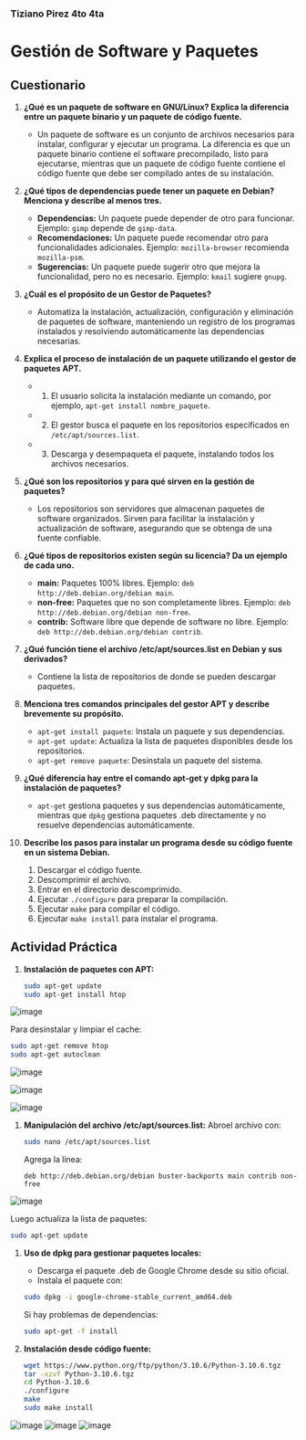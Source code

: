 ### Tiziano Pirez 4to 4ta

# Gestión de Software y Paquetes

## Cuestionario

1. **¿Qué es un paquete de software en GNU/Linux? Explica la diferencia entre un paquete binario y un paquete de código fuente.**
   - Un paquete de software es un conjunto de archivos necesarios para instalar, configurar y ejecutar un programa. La diferencia es que un paquete binario contiene el software precompilado, listo para ejecutarse, mientras que un paquete de código fuente contiene el código fuente que debe ser compilado antes de su instalación.

2. **¿Qué tipos de dependencias puede tener un paquete en Debian? Menciona y describe al menos tres.**
   - **Dependencias:** Un paquete puede depender de otro para funcionar. Ejemplo: `gimp` depende de `gimp-data`.
   - **Recomendaciones:** Un paquete puede recomendar otro para funcionalidades adicionales. Ejemplo: `mozilla-browser` recomienda `mozilla-psm`.
   - **Sugerencias:** Un paquete puede sugerir otro que mejora la funcionalidad, pero no es necesario. Ejemplo: `kmail` sugiere `gnupg`.

3. **¿Cuál es el propósito de un Gestor de Paquetes?**
   - Automatiza la instalación, actualización, configuración y eliminación de paquetes de software, manteniendo un registro de los programas instalados y resolviendo automáticamente las dependencias necesarias.

4. **Explica el proceso de instalación de un paquete utilizando el gestor de paquetes APT.**
   - 1. El usuario solicita la instalación mediante un comando, por ejemplo, `apt-get install nombre_paquete`.
   - 2. El gestor busca el paquete en los repositorios especificados en `/etc/apt/sources.list`.
   - 3. Descarga y desempaqueta el paquete, instalando todos los archivos necesarios.

5. **¿Qué son los repositorios y para qué sirven en la gestión de paquetes?**
   - Los repositorios son servidores que almacenan paquetes de software organizados. Sirven para facilitar la instalación y actualización de software, asegurando que se obtenga de una fuente confiable.

6. **¿Qué tipos de repositorios existen según su licencia? Da un ejemplo de cada uno.**
   - **main:** Paquetes 100% libres. Ejemplo: `deb http://deb.debian.org/debian main`.
   - **non-free:** Paquetes que no son completamente libres. Ejemplo: `deb http://deb.debian.org/debian non-free`.
   - **contrib:** Software libre que depende de software no libre. Ejemplo: `deb http://deb.debian.org/debian contrib`.

7. **¿Qué función tiene el archivo /etc/apt/sources.list en Debian y sus derivados?**
   - Contiene la lista de repositorios de donde se pueden descargar paquetes.

8. **Menciona tres comandos principales del gestor APT y describe brevemente su propósito.**
   - `apt-get install paquete`: Instala un paquete y sus dependencias.
   - `apt-get update`: Actualiza la lista de paquetes disponibles desde los repositorios.
   - `apt-get remove paquete`: Desinstala un paquete del sistema.

9. **¿Qué diferencia hay entre el comando apt-get y dpkg para la instalación de paquetes?**
   - `apt-get` gestiona paquetes y sus dependencias automáticamente, mientras que `dpkg` gestiona paquetes .deb directamente y no resuelve dependencias automáticamente.

10. **Describe los pasos para instalar un programa desde su código fuente en un sistema Debian.**
    1. Descargar el código fuente.
    2. Descomprimir el archivo.
    3. Entrar en el directorio descomprimido.
    4. Ejecutar `./configure` para preparar la compilación.
    5. Ejecutar `make` para compilar el código.
    6. Ejecutar `make install` para instalar el programa.

## Actividad Práctica

1. **Instalación de paquetes con APT:**

   ```bash
   sudo apt-get update
   sudo apt-get install htop
   ```
![image](https://github.com/user-attachments/assets/3e9693f2-a7f5-4a20-981f-389639f95fa0)

   Para desinstalar y limpiar el cache:
   ```bash
   sudo apt-get remove htop
   sudo apt-get autoclean
   ```

![image](https://github.com/user-attachments/assets/70e97ce1-050c-458b-b6df-fcd3ae365e9d)

![image](https://github.com/user-attachments/assets/576a9a97-021d-4fb4-a49a-8cf036a9f5e8)

![image](https://github.com/user-attachments/assets/ddee2041-f755-4a74-9fb0-7271044c894c)


1. **Manipulación del archivo /etc/apt/sources.list:**
   Abroel archivo con:
   ```bash
   sudo nano /etc/apt/sources.list
   ```
   Agrega la línea:
   ```
   deb http://deb.debian.org/debian buster-backports main contrib non-free
   ```
   
![image](https://github.com/user-attachments/assets/47d840d2-db79-4497-a504-d00c136f0346)


   Luego actualiza la lista de paquetes:
   ```bash
   sudo apt-get update
   ```

1. **Uso de dpkg para gestionar paquetes locales:**
   - Descarga el paquete .deb de Google Chrome desde su sitio oficial.
   - Instala el paquete con:
   ```bash
   sudo dpkg -i google-chrome-stable_current_amd64.deb
   ```
   Si hay problemas de dependencias:
   ```bash
   sudo apt-get -f install
   ```

2. **Instalación desde código fuente:**
   ```bash
   wget https://www.python.org/ftp/python/3.10.6/Python-3.10.6.tgz
   tar -xzvf Python-3.10.6.tgz
   cd Python-3.10.6
   ./configure
   make
   sudo make install
   ```
![image](https://github.com/user-attachments/assets/7e6aec27-f494-45ac-8ead-cea2d8c8b47a)
![image](https://github.com/user-attachments/assets/af1dabbf-3def-46dc-8755-1f0eae6721a0)
![image](https://github.com/user-attachments/assets/bb204697-cbb3-4c90-aba3-efdef1d177bd)
